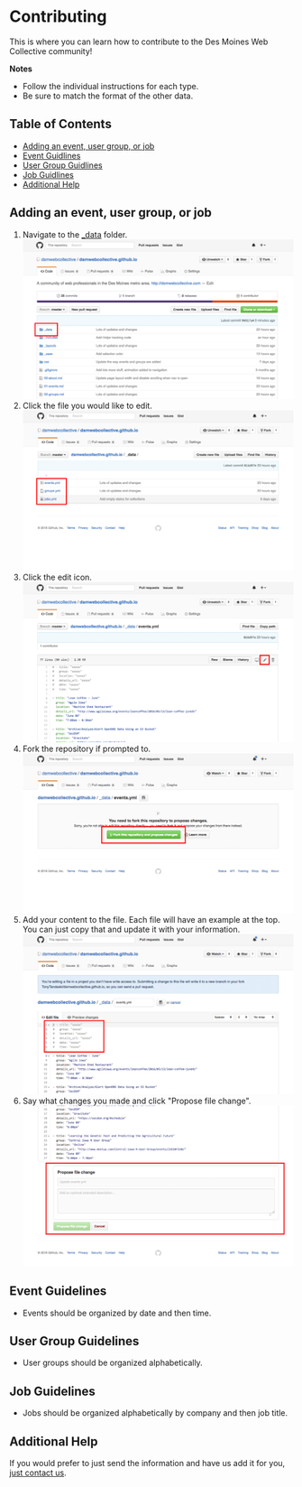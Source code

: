 # Contributing

This is where you can learn how to contribute to the Des Moines Web Collective community!


__Notes__

- Follow the individual instructions for each type.
- Be sure to match the format of the other data.


## Table of Contents

- [Adding an event, user group, or job](#adding-an-event-user-group-or-job)
- [Event Guidlines](#event-guidelines)
- [User Group Guidlines](#user-group-guidelines)
- [Job Guidlines](#job-guidelines)
- [Additional Help](#additional-help)


## Adding an event, user group, or job

1. Navigate to the [_data](./_data) folder. ![Contributing - Data](./media/contributing-data.png)
1. Click the file you would like to edit. ![Contributing - File](./media/contributing-file.png)
1. Click the edit icon. ![Contributing - Edit](./media/contributing-edit.png)
1. Fork the repository if prompted to.  ![Contributing - Fork](./media/contributing-fork.png)
1. Add your content to the file. Each file will have an example at the top. You can just copy that and update it with your information. ![Contributing - Changes](./media/contributing-changes.png)
1. Say what changes you made and click "Propose file change". ![Contributing - Propose](./media/contributing-propose.png)


## Event Guidelines

- Events should be organized by date and then time.


## User Group Guidelines

- User groups should be organized alphabetically.


## Job Guidelines

- Jobs should be organized alphabetically by company and then job title.


## Additional Help

If you would prefer to just send the information and have us add it for you, [just contact us](http://dsmwebcollective.com/contact/).
